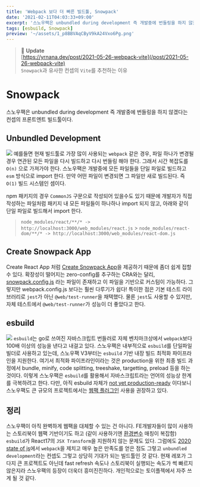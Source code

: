 ```yaml
---
title: 'Webpack 보다 더 빠른 빌드툴, Snowpack'
date: '2021-02-11T04:03:33+09:00'
excerpt: '스노우팩은 unbundled during development 즉 개발중에 번들링을 하지 않겠다는 컨셉의 프론트엔트 빌드툴이다.'
tags: [esbuild, Snowpack]
preview: '~/assets/1_p8BBVAqCByV9kA24Vxo6Pg.png'
---
```


> 🚨 **Update**  
> [https://yrnana.dev/post/2021-05-26-webpack-vite](/post/2021-05-26-webpack-vite)  
> `Snowpack`과 유사한 컨셉의 `Vite`를 추천하는 이유

# Snowpack

스노우팩은 unbundled during development 즉 개발중에 번들링을 하지 않겠다는 컨셉의 프론트엔트 빌드툴이다.

## Unbundled Development

![](~/assets/image-12.png)
예를들면 현재 빌드툴로 가장 많이 사용되는 `webpack` 같은 경우, 파일 하나가 변경될 경우 연관된 모든 파일을 다시 빌드하고 다시 번들링 해야 한다. 그래서 시간 복잡도를 `O(n)` 으로 가져가야 한다.
스노우팩은 개발중에 모든 파일들을 단일 파일로 빌드하고 `esm` 방식으로 import 한다. 만약 어떤 파일이 변경되면 그 파일만 새로 빌드된다. 즉 `O(1)` 빌드 시스템인 셈이다.

npm 패키지의 경우 `CommonJS` 구문으로 작성되어 있을수도 있기 때문에 개발자가 직접 작성하는 파일처럼 패키지 내 모든 파일들이 하나하나 import 되지 않고, 아래와 같이 단일 파일로 빌드해서 import 한다.

> `node_modules/react/**/* -> http://localhost:3000/web_modules/react.js` > `node_modules/react-dom/**/* -> http://localhost:3000/web_modules/react-dom.js`

## Create Snowpack App

Create React App 처럼 [Create Snowpack App](https://github.com/snowpackjs/snowpack/tree/main/create-snowpack-app/cli)을 제공하기 때문에 좀더 쉽게 접할 수 있다. 확장성이 떨어지는 zero-config를 추구하는 CRA와는 달리, [snowpack.config.js](https://www.snowpack.dev/reference/configuration) 라는 파일이 존재하고 이 파일을 기반으로 커스텀이 가능하다. 그렇지만 webpack.config.js 보다는 훨씬 다루기가 쉽다!
특이한 점은 기본 테스트 라이브러리로 `jest`가 아닌 `@web/test-runner`을 채택했다. 물론 `jest`도 사용할 수 있지만, 자체 테스트에서 `@web/test-runner`가 성능이 더 좋았다고 한다.

## esbuild

![](~/assets/image-13.png)
`esbuild`는 go로 쓰여진 자바스크립트 번들러로 자체 벤치마크상에서 `webpack`보다 100배 이상의 성능을 낸다고 내걸고 있다. 스노우팩은 내부적으로 `esbuild`를 단일파일빌더로 사용하고 있는데, 스노우팩 V3부터는 `esbuild` 기반 내장 빌드 최적화 파이프라인을 지원한다. 여기서 최적화 파이프라인이라는 것은 production을 위한 최종 빌드 과정에서 bundle, minify, code splitting, treeshake, targetting, preload 등을 하는 것이다. 이렇게 스노우팩은 `esbuild`를 활용해서 자바스크립트라는 언어의 성능상 한계를 극복하려고 한다. 다만, 아직 esbuild 자체가 [not yet production-ready](https://esbuild.github.io/faq/#production-readiness) 이다보니 스노우팩도 큰 규모의 프로젝트에서는 [웹팩 플러그인](https://www.npmjs.com/package/@snowpack/plugin-webpack) 사용을 권장하고 있다.

## 정리

스노우팩이 아직 완벽하게 웹팩을 대체할 수 있는 건 아니다. FE개발자들이 많이 사용하는 스토리북이 웹팩 기반이기도 하고 (같이 사용하기엔 [환경변수](https://www.snowpack.dev/reference/environment-variables) 매칭이 복잡함) `esbuild`가 React17의 `JSX Transform`을 지원하지 않는 문제도 있다. 그럼에도 [2020 state of js](https://2020.stateofjs.com/en-US/technologies/build-tools/)에서 `webpack`을 제치고 매우 높은 만족도를 얻은 점도 그렇고 `unbundled development`라는 컨셉도 그렇고 상당히 기대가 되는 빌드툴인 것 같다. 현재 레포가 그다지 큰 프로젝트도 아닌데 fast refresh 속도나 스토리북이 실행되는 속도가 썩 빠르지 않은지라 스노우팩의 등장이 더욱더 흥미진진하다. 개인적으로는 토이플젝에서 자주 쓰게 될 것 같다.
